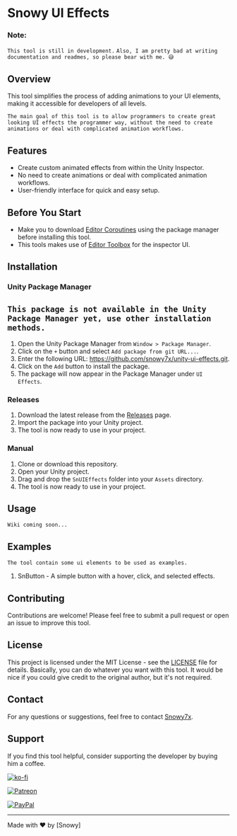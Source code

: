 # Snowy UI Effects

### Note: 

`This tool is still in development.`
`Also, I am pretty bad at writing documentation and readmes, so please bear with me. 😅`

## Overview

This tool simplifies the process of adding animations to your UI elements, making it accessible for developers of all levels.

`The main goal of this tool is to allow programmers to create great looking UI effects the programmer way,
    without the need to create animations or deal with complicated animation workflows.`

## Features

- Create custom animated effects from within the Unity Inspector.
- No need to create animations or deal with complicated animation workflows.
- User-friendly interface for quick and easy setup.

## Before You Start
- Make you to download [Editor Coroutines](https://docs.unity3d.com/Packages/com.unity.editorcoroutines@1.0/manual/index.html) using the package manager before installing this tool.
- This tools makes use of [Editor Toolbox](https://github.com/arimger/Unity-Editor-Toolbox) for the inspector UI.

## Installation

### Unity Package Manager

`This package is not available in the Unity Package Manager yet, use other installation methods.`
--

1. Open the Unity Package Manager from `Window > Package Manager`.
2. Click on the `+` button and select `Add package from git URL...`.
3. Enter the following URL: https://github.com/snowy7x/unity-ui-effects.git.
4. Click on the `Add` button to install the package.
5. The package will now appear in the Package Manager under `UI Effects`.

### Releases

1. Download the latest release from the [Releases](https://github.com/snowy7x/unity-ui-effects/releases) page.
2. Import the package into your Unity project.
3. The tool is now ready to use in your project.

### Manual
1. Clone or download this repository.
2. Open your Unity project.
3. Drag and drop the `SnUIEffects` folder into your `Assets` directory.
4. The tool is now ready to use in your project.

## Usage

`Wiki coming soon...`

## Examples
    
    The tool contain some ui elements to be used as examples.

1. SnButton - A simple button with a hover, click, and selected effects.

## Contributing

Contributions are welcome! Please feel free to submit a pull request or open an issue to improve this tool.

## License

This project is licensed under the MIT License - see the [LICENSE](LICENSE) file for details.
Basically, you can do whatever you want with this tool.
It would be nice if you could give credit to the original author, but it's not required.

## Contact

For any questions or suggestions, feel free to contact [Snowy7x](https://x.com/Snowy7x7).

## Support

If you find this tool helpful, consider supporting the developer by buying him a coffee.

[![ko-fi](https://ko-fi.com/img/githubbutton_sm.svg)](https://ko-fi.com/snowy7x)

[![Patreon](https://img.shields.io/badge/patreon-donate-yellow.svg)](https://www.patreon.com/snowy7x)

[![PayPal](https://img.shields.io/badge/paypal-donate-blue.svg)](https://www.paypal.me/5ara7)

---

Made with ❤️ by [Snowy]
